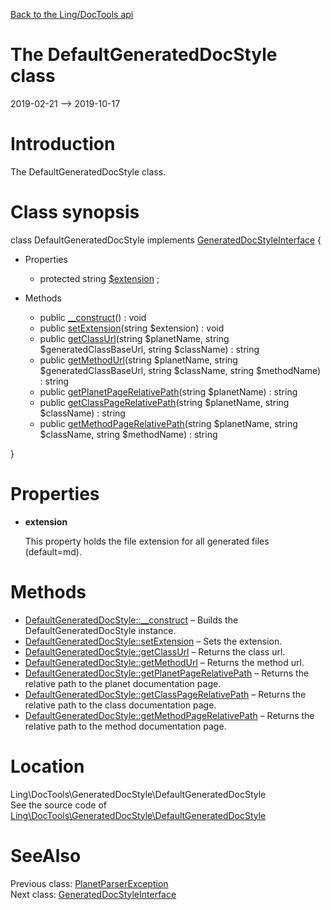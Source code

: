 [Back to the Ling/DocTools api](https://github.com/lingtalfi/DocTools/blob/master/doc/api/Ling/DocTools.md)



The DefaultGeneratedDocStyle class
================
2019-02-21 --> 2019-10-17






Introduction
============

The DefaultGeneratedDocStyle class.



Class synopsis
==============


class <span class="pl-k">DefaultGeneratedDocStyle</span> implements [GeneratedDocStyleInterface](https://github.com/lingtalfi/DocTools/blob/master/doc/api/Ling/DocTools/GeneratedDocStyle/GeneratedDocStyleInterface.md) {

- Properties
    - protected string [$extension](#property-extension) ;

- Methods
    - public [__construct](https://github.com/lingtalfi/DocTools/blob/master/doc/api/Ling/DocTools/GeneratedDocStyle/DefaultGeneratedDocStyle/__construct.md)() : void
    - public [setExtension](https://github.com/lingtalfi/DocTools/blob/master/doc/api/Ling/DocTools/GeneratedDocStyle/DefaultGeneratedDocStyle/setExtension.md)(string $extension) : void
    - public [getClassUrl](https://github.com/lingtalfi/DocTools/blob/master/doc/api/Ling/DocTools/GeneratedDocStyle/DefaultGeneratedDocStyle/getClassUrl.md)(string $planetName, string $generatedClassBaseUrl, string $className) : string
    - public [getMethodUrl](https://github.com/lingtalfi/DocTools/blob/master/doc/api/Ling/DocTools/GeneratedDocStyle/DefaultGeneratedDocStyle/getMethodUrl.md)(string $planetName, string $generatedClassBaseUrl, string $className, string $methodName) : string
    - public [getPlanetPageRelativePath](https://github.com/lingtalfi/DocTools/blob/master/doc/api/Ling/DocTools/GeneratedDocStyle/DefaultGeneratedDocStyle/getPlanetPageRelativePath.md)(string $planetName) : string
    - public [getClassPageRelativePath](https://github.com/lingtalfi/DocTools/blob/master/doc/api/Ling/DocTools/GeneratedDocStyle/DefaultGeneratedDocStyle/getClassPageRelativePath.md)(string $planetName, string $className) : string
    - public [getMethodPageRelativePath](https://github.com/lingtalfi/DocTools/blob/master/doc/api/Ling/DocTools/GeneratedDocStyle/DefaultGeneratedDocStyle/getMethodPageRelativePath.md)(string $planetName, string $className, string $methodName) : string

}




Properties
=============

- <span id="property-extension"><b>extension</b></span>

    This property holds the file extension for all generated files (default=md).
    
    



Methods
==============

- [DefaultGeneratedDocStyle::__construct](https://github.com/lingtalfi/DocTools/blob/master/doc/api/Ling/DocTools/GeneratedDocStyle/DefaultGeneratedDocStyle/__construct.md) &ndash; Builds the DefaultGeneratedDocStyle instance.
- [DefaultGeneratedDocStyle::setExtension](https://github.com/lingtalfi/DocTools/blob/master/doc/api/Ling/DocTools/GeneratedDocStyle/DefaultGeneratedDocStyle/setExtension.md) &ndash; Sets the extension.
- [DefaultGeneratedDocStyle::getClassUrl](https://github.com/lingtalfi/DocTools/blob/master/doc/api/Ling/DocTools/GeneratedDocStyle/DefaultGeneratedDocStyle/getClassUrl.md) &ndash; Returns the class url.
- [DefaultGeneratedDocStyle::getMethodUrl](https://github.com/lingtalfi/DocTools/blob/master/doc/api/Ling/DocTools/GeneratedDocStyle/DefaultGeneratedDocStyle/getMethodUrl.md) &ndash; Returns the method url.
- [DefaultGeneratedDocStyle::getPlanetPageRelativePath](https://github.com/lingtalfi/DocTools/blob/master/doc/api/Ling/DocTools/GeneratedDocStyle/DefaultGeneratedDocStyle/getPlanetPageRelativePath.md) &ndash; Returns the relative path to the planet documentation page.
- [DefaultGeneratedDocStyle::getClassPageRelativePath](https://github.com/lingtalfi/DocTools/blob/master/doc/api/Ling/DocTools/GeneratedDocStyle/DefaultGeneratedDocStyle/getClassPageRelativePath.md) &ndash; Returns the relative path to the class documentation page.
- [DefaultGeneratedDocStyle::getMethodPageRelativePath](https://github.com/lingtalfi/DocTools/blob/master/doc/api/Ling/DocTools/GeneratedDocStyle/DefaultGeneratedDocStyle/getMethodPageRelativePath.md) &ndash; Returns the relative path to the method documentation page.





Location
=============
Ling\DocTools\GeneratedDocStyle\DefaultGeneratedDocStyle<br>
See the source code of [Ling\DocTools\GeneratedDocStyle\DefaultGeneratedDocStyle](https://github.com/lingtalfi/DocTools/blob/master/GeneratedDocStyle/DefaultGeneratedDocStyle.php)



SeeAlso
==============
Previous class: [PlanetParserException](https://github.com/lingtalfi/DocTools/blob/master/doc/api/Ling/DocTools/Exception/PlanetParserException.md)<br>Next class: [GeneratedDocStyleInterface](https://github.com/lingtalfi/DocTools/blob/master/doc/api/Ling/DocTools/GeneratedDocStyle/GeneratedDocStyleInterface.md)<br>
